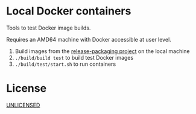 # Local Docker containers

Tools to test Docker image builds.

Requires an AMD64 machine with Docker accessible at user level.

1. Build images from the [release-packaging project](https://github.com/pryv/dev-release-packaging) on the local machine
2. `./build/build test` to build test Docker images
3. `./build/test/start.sh`  to run containers


# License

[UNLICENSED](LICENSE)

